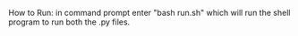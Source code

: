 How to Run:
in command prompt enter "bash run.sh" which will run the shell program to run both the .py files.
